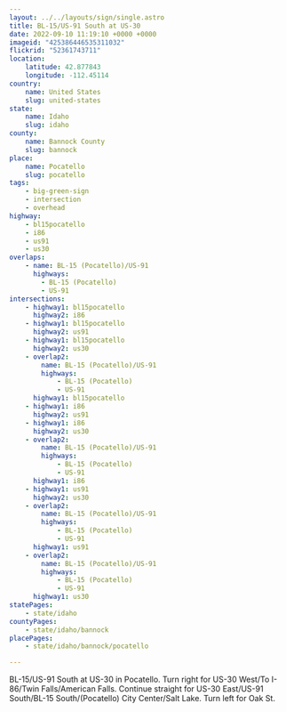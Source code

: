 ```yaml
---
layout: ../../layouts/sign/single.astro
title: BL-15/US-91 South at US-30
date: 2022-09-10 11:19:10 +0000 +0000
imageid: "425386446535311032"
flickrid: "52361743711"
location:
    latitude: 42.877843
    longitude: -112.45114
country:
    name: United States
    slug: united-states
state:
    name: Idaho
    slug: idaho
county:
    name: Bannock County
    slug: bannock
place:
    name: Pocatello
    slug: pocatello
tags:
    - big-green-sign
    - intersection
    - overhead
highway:
    - bl15pocatello
    - i86
    - us91
    - us30
overlaps:
    - name: BL-15 (Pocatello)/US-91
      highways:
        - BL-15 (Pocatello)
        - US-91
intersections:
    - highway1: bl15pocatello
      highway2: i86
    - highway1: bl15pocatello
      highway2: us91
    - highway1: bl15pocatello
      highway2: us30
    - overlap2:
        name: BL-15 (Pocatello)/US-91
        highways:
            - BL-15 (Pocatello)
            - US-91
      highway1: bl15pocatello
    - highway1: i86
      highway2: us91
    - highway1: i86
      highway2: us30
    - overlap2:
        name: BL-15 (Pocatello)/US-91
        highways:
            - BL-15 (Pocatello)
            - US-91
      highway1: i86
    - highway1: us91
      highway2: us30
    - overlap2:
        name: BL-15 (Pocatello)/US-91
        highways:
            - BL-15 (Pocatello)
            - US-91
      highway1: us91
    - overlap2:
        name: BL-15 (Pocatello)/US-91
        highways:
            - BL-15 (Pocatello)
            - US-91
      highway1: us30
statePages:
    - state/idaho
countyPages:
    - state/idaho/bannock
placePages:
    - state/idaho/bannock/pocatello

---
```

BL-15/US-91 South at US-30 in Pocatello.  Turn right for US-30 West/To I-86/Twin Falls/American Falls.  Continue straight for US-30 East/US-91 South/BL-15 South/(Pocatello) City Center/Salt Lake.  Turn left for Oak St.